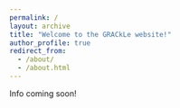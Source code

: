 ```yaml
---
permalink: /
layout: archive
title: "Welcome to the GRACkLe website!"
author_profile: true
redirect_from: 
  - /about/
  - /about.html
---
```


Info coming soon!